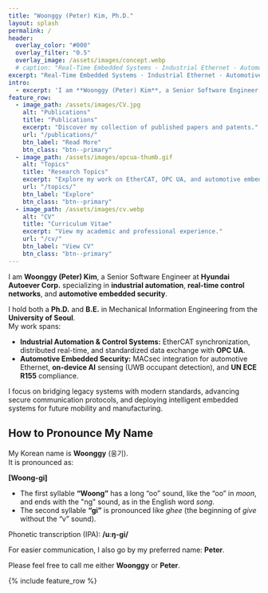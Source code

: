 ```yaml
---
title: "Woonggy (Peter) Kim, Ph.D."
layout: splash
permalink: /
header:
  overlay_color: "#000"
  overlay_filter: "0.5"
  overlay_image: /assets/images/concept.webp
  # caption: "Real-Time Embedded Systems · Industrial Ethernet · Automotive Embedded/Network Security"
excerpt: "Real-Time Embedded Systems · Industrial Ethernet · Automotive Embedded/Network Security"
intro:
  - excerpt: 'I am **Woonggy (Peter) Kim**, a Senior Software Engineer at Hyundai Autoever Corp., specializing in **industrial automation**, **real-time control networks**, and **automotive embedded security**. My work bridges **legacy systems** and **emerging technologies** like EtherCAT, OPC UA, MACsec, and on-device AI to create secure, interoperable, and high-performance solutions.'
feature_row:
  - image_path: /assets/images/CV.jpg
    alt: "Publications"
    title: "Publications"
    excerpt: "Discover my collection of published papers and patents."
    url: "/publications/"
    btn_label: "Read More"
    btn_class: "btn--primary"
  - image_path: /assets/images/opcua-thumb.gif
    alt: "Topics"
    title: "Research Topics"
    excerpt: "Explore my work on EtherCAT, OPC UA, and automotive embedded security."
    url: "/topics/"
    btn_label: "Explore"
    btn_class: "btn--primary"
  - image_path: /assets/images/cv.webp
    alt: "CV"
    title: "Curriculum Vitae"
    excerpt: "View my academic and professional experience."
    url: "/cv/"
    btn_label: "View CV"
    btn_class: "btn--primary"
---
```


I am **Woonggy (Peter) Kim**, a Senior Software Engineer at **Hyundai Autoever Corp.** specializing in **industrial automation**, **real-time control networks**, and **automotive embedded security**.

I hold both a **Ph.D.** and **B.E.** in Mechanical Information Engineering from the **University of Seoul**.  
My work spans:

- **Industrial Automation & Control Systems:** EtherCAT synchronization, distributed real-time, and standardized data exchange with **OPC UA**.  
- **Automotive Embedded Security:** MACsec integration for automotive Ethernet, **on-device AI** sensing (UWB occupant detection), and **UN ECE R155** compliance.

I focus on bridging legacy systems with modern standards, advancing secure communication protocols, and deploying intelligent embedded systems for future mobility and manufacturing.

## How to Pronounce My Name

My Korean name is **Woonggy** (웅기).  
It is pronounced as:

**[Woong-gi]**

- The first syllable **“Woong”** has a long “oo” sound, like the “oo” in *moon*, and ends with the "ng" sound, as in the English word *song*.
- The second syllable **“gi”** is pronounced like *ghee* (the beginning of *give* without the “v” sound).  

Phonetic transcription (IPA): **/uːŋ-gi/**

For easier communication, I also go by my preferred name: **Peter**.  

Please feel free to call me either **Woonggy** or **Peter**.

{% include feature_row %}
